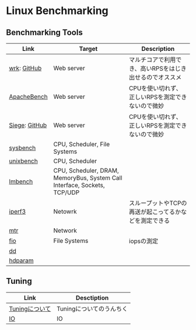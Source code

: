 # Linux Benchmarking


## Benchmarking Tools
| Link                                                         | Target | Description |
| --- | --- | --- |
| [wrk](wrk.md): [GitHub](https://github.com/wg/wrk)           | Web server | マルチコアで利用でき、高いRPSをはじき出せるのでオススメ |
| [ApacheBench](apachebench.md)                                | Web server | CPUを使い切れず、正しいRPSを測定できないので微妙 |
| [Siege](siege.md): [GitHub](https://github.com/JoeDog/siege) | Web server | CPUを使い切れず、正しいRPSを測定できないので微妙 |
| [sysbench](sysbench.md)                                      | CPU, Scheduler, File Systems | |
| [unixbench](unixbench.md)                                    | CPU, Scheduler | |
| [lmbench](lmbench.md)                                        | CPU, Scheduler, DRAM, MemoryBus, System Call Interface, Sockets, TCP/UDP |
| [iperf3](iperf3.md)                                          | Netowrk | スループットやTCPの再送が起こってるかなどを測定できる |
| [mtr](mtr.md)                                                | Network | |
| [fio](fio.md)                                                | File Systems | iopsの測定 |
| [dd]()                                                       | | |
| [hdparam]()                                                  | | |


## Tuning
| Link                | Desctiption |
| --- | --- |
| [Tuningについて](tuning/README.md)  | Tuningについてのうんちく |
| [IO](tuning/io.md)                  | IO |
